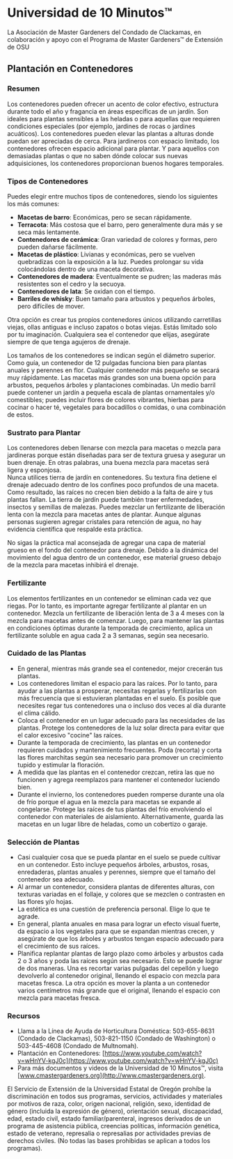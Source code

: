 # Universidad de 10 Minutos™  
La Asociación de Master Gardeners del Condado de Clackamas, en colaboración y apoyo con el Programa de Master Gardeners™ de Extensión de OSU  

## Plantación en Contenedores  

### Resumen  
Los contenedores pueden ofrecer un acento de color efectivo, estructura durante todo el año y fragancia en áreas específicas de un jardín. Son ideales para plantas sensibles a las heladas o para aquellas que requieren condiciones especiales (por ejemplo, jardines de rocas o jardines acuáticos). Los contenedores pueden elevar las plantas a alturas donde puedan ser apreciadas de cerca. Para jardineros con espacio limitado, los contenedores ofrecen espacio adicional para plantar. Y para aquellos con demasiadas plantas o que no saben dónde colocar sus nuevas adquisiciones, los contenedores proporcionan buenos hogares temporales.  

### Tipos de Contenedores  
Puedes elegir entre muchos tipos de contenedores, siendo los siguientes los más comunes:  
- **Macetas de barro**: Económicas, pero se secan rápidamente.  
- **Terracota**: Más costosa que el barro, pero generalmente dura más y se seca más lentamente.  
- **Contenedores de cerámica**: Gran variedad de colores y formas, pero pueden dañarse fácilmente.  
- **Macetas de plástico**: Livianas y económicas, pero se vuelven quebradizas con la exposición a la luz. Puedes prolongar su vida colocándolas dentro de una maceta decorativa.  
- **Contenedores de madera**: Eventualmente se pudren; las maderas más resistentes son el cedro y la secuoya.  
- **Contenedores de lata**: Se oxidan con el tiempo.  
- **Barriles de whisky**: Buen tamaño para arbustos y pequeños árboles, pero difíciles de mover.  

Otra opción es crear tus propios contenedores únicos utilizando carretillas viejas, ollas antiguas e incluso zapatos o botas viejas. Estás limitado solo por tu imaginación. Cualquiera sea el contenedor que elijas, asegúrate siempre de que tenga agujeros de drenaje.  

Los tamaños de los contenedores se indican según el diámetro superior. Como guía, un contenedor de 12 pulgadas funciona bien para plantas anuales y perennes en flor. Cualquier contenedor más pequeño se secará muy rápidamente. Las macetas más grandes son una buena opción para arbustos, pequeños árboles y plantaciones combinadas. Un medio barril puede contener un jardín a pequeña escala de plantas ornamentales y/o comestibles; puedes incluir flores de colores vibrantes, hierbas para cocinar o hacer té, vegetales para bocadillos o comidas, o una combinación de estos.  

### Sustrato para Plantar  
Los contenedores deben llenarse con mezcla para macetas o mezcla para jardineras porque están diseñadas para ser de textura gruesa y asegurar un buen drenaje. En otras palabras, una buena mezcla para macetas será ligera y esponjosa.  
Nunca utilices tierra de jardín en contenedores. Su textura fina detiene el drenaje adecuado dentro de los confines poco profundos de una maceta. Como resultado, las raíces no crecen bien debido a la falta de aire y tus plantas fallan. La tierra de jardín puede también traer enfermedades, insectos y semillas de malezas. Puedes mezclar un fertilizante de liberación lenta con la mezcla para macetas antes de plantar. Aunque algunas personas sugieren agregar cristales para retención de agua, no hay evidencia científica que respalde esta práctica.  

No sigas la práctica mal aconsejada de agregar una capa de material grueso en el fondo del contenedor para drenaje. Debido a la dinámica del movimiento del agua dentro de un contenedor, ese material grueso debajo de la mezcla para macetas inhibirá el drenaje.  

### Fertilizante  
Los elementos fertilizantes en un contenedor se eliminan cada vez que riegas. Por lo tanto, es importante agregar fertilizante al plantar en un contenedor. Mezcla un fertilizante de liberación lenta de 3 a 4 meses con la mezcla para macetas antes de comenzar. Luego, para mantener las plantas en condiciones óptimas durante la temporada de crecimiento, aplica un fertilizante soluble en agua cada 2 a 3 semanas, según sea necesario.  

### Cuidado de las Plantas  
- En general, mientras más grande sea el contenedor, mejor crecerán tus plantas.  
- Los contenedores limitan el espacio para las raíces. Por lo tanto, para ayudar a las plantas a prosperar, necesitas regarlas y fertilizarlas con más frecuencia que si estuvieran plantadas en el suelo. Es posible que necesites regar tus contenedores una o incluso dos veces al día durante el clima cálido.  
- Coloca el contenedor en un lugar adecuado para las necesidades de las plantas. Protege los contenedores de la luz solar directa para evitar que el calor excesivo "cocine" las raíces.  
- Durante la temporada de crecimiento, las plantas en un contenedor requieren cuidados y mantenimiento frecuentes. Poda (recorta) y corta las flores marchitas según sea necesario para promover un crecimiento tupido y estimular la floración.  
- A medida que las plantas en el contenedor crezcan, retira las que no funcionen y agrega reemplazos para mantener el contenedor luciendo bien.  
- Durante el invierno, los contenedores pueden romperse durante una ola de frío porque el agua en la mezcla para macetas se expande al congelarse. Protege las raíces de tus plantas del frío envolviendo el contenedor con materiales de aislamiento. Alternativamente, guarda las macetas en un lugar libre de heladas, como un cobertizo o garaje.  

### Selección de Plantas  
- Casi cualquier cosa que se pueda plantar en el suelo se puede cultivar en un contenedor. Esto incluye pequeños árboles, arbustos, rosas, enredaderas, plantas anuales y perennes, siempre que el tamaño del contenedor sea adecuado.  
- Al armar un contenedor, considera plantas de diferentes alturas, con texturas variadas en el follaje, y colores que se mezclen o contrasten en las flores y/o hojas.  
- La estética es una cuestión de preferencia personal. Elige lo que te agrade.  
- En general, planta anuales en masa para lograr un efecto visual fuerte, da espacio a los vegetales para que se expandan mientras crecen, y asegúrate de que los árboles y arbustos tengan espacio adecuado para el crecimiento de sus raíces.  
- Planifica replantar plantas de largo plazo como árboles y arbustos cada 2 o 3 años y poda las raíces según sea necesario. Esto se puede lograr de dos maneras. Una es recortar varias pulgadas del cepellón y luego devolverlo al contenedor original, llenando el espacio con mezcla para macetas fresca. La otra opción es mover la planta a un contenedor varios centímetros más grande que el original, llenando el espacio con mezcla para macetas fresca.  

### Recursos  
- Llama a la Línea de Ayuda de Horticultura Doméstica: 503-655-8631 (Condado de Clackamas), 503-821-1150 (Condado de Washington) o 503-445-4608 (Condado de Multnomah).  
- Plantación en Contenedores: [https://www.youtube.com/watch?v=wHnYV-kgJ0c](https://www.youtube.com/watch?v=wHnYV-kgJ0c)  
- Para más documentos y videos de la Universidad de 10 Minutos™, visita [www.cmastergardeners.org](http://www.cmastergardeners.org).  

El Servicio de Extensión de la Universidad Estatal de Oregón prohíbe la discriminación en todos sus programas, servicios, actividades y materiales por motivos de raza, color, origen nacional, religión, sexo, identidad de género (incluida la expresión de género), orientación sexual, discapacidad, edad, estado civil, estado familiar/parenteral, ingresos derivados de un programa de asistencia pública, creencias políticas, información genética, estado de veterano, represalia o represalias por actividades previas de derechos civiles. (No todas las bases prohibidas se aplican a todos los programas).